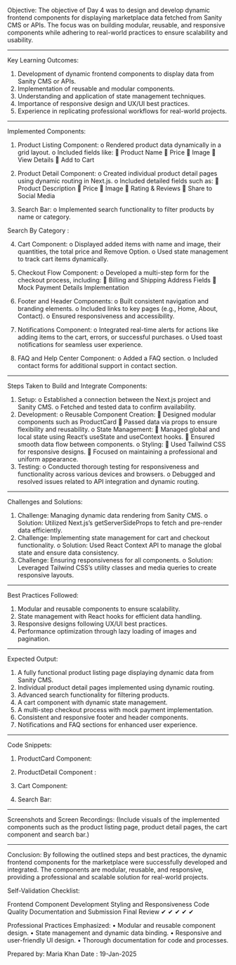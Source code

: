 Objective:
The objective of Day 4 was to design and develop dynamic frontend components for displaying marketplace data fetched from Sanity CMS or APIs. The focus was on building modular, reusable, and responsive components while adhering to real-world practices to ensure scalability and usability.


________________________________________
Key Learning Outcomes:
1.	Development of dynamic frontend components to display data from Sanity CMS or APIs.
2.	Implementation of reusable and modular components.
3.	Understanding and application of state management techniques.
4.	Importance of responsive design and UX/UI best practices.
5.	Experience in replicating professional workflows for real-world projects.



________________________________________

Implemented Components:
1.	Product Listing Component:
o	Rendered product data dynamically in a grid layout.
o	Included fields like:
	Product Name
	Price
	Image
	View Details
	Add to Cart


2.	Product Detail Component:
o	Created individual product detail pages using dynamic routing in Next.js.
o	Included detailed fields such as:
	Product Description
	Price
	Image
	Rating & Reviews
	Share to Social Media



3.	Search Bar:
o	Implemented search functionality to filter products by name or category.        
 

Search By Category : 
                                                                             
4.	Cart Component:
o	Displayed added items with name and image, their quantities, the total price and Remove Option.
o	Used state management to track cart items dynamically.


5.	Checkout Flow Component:
o	Developed a multi-step form for the checkout process, including:
	Billing and Shipping Address Fields
	Mock Payment Details Implementation

 
6.	Footer and Header Components:
o	Built consistent navigation and branding elements.
o	Included links to key pages (e.g., Home, About, Contact).
o	Ensured responsiveness and accessibility.



7.	Notifications Component:
o	Integrated real-time alerts for actions like adding items to the cart, errors, or successful purchases.
o	Used toast notifications for seamless user experience.

 


8.	FAQ and Help Center Component:
o	Added a  FAQ section.
o	Included contact forms for additional support in contact section.     

                                                   
 

________________________________________


Steps Taken to Build and Integrate Components:
1.	Setup:
o	Established a connection between the Next.js project and Sanity CMS.
o	Fetched and tested data to confirm availability.
2.	Development:
o	Reusable Component Creation:
	Designed modular components such as ProductCard
	Passed data via props to ensure flexibility and reusability.
o	State Management:
	Managed global and local state using React’s useState and useContext hooks.
	Ensured smooth data flow between components.
o	Styling:
	Used Tailwind CSS for responsive designs.
	Focused on maintaining a professional and uniform appearance.
3.	Testing:
o	Conducted thorough testing for responsiveness and functionality across various devices and browsers.
o	Debugged and resolved issues related to API integration and dynamic routing.
________________________________________
Challenges and Solutions:
1.	Challenge: Managing dynamic data rendering from Sanity CMS.
o	Solution: Utilized Next.js’s getServerSideProps to fetch and pre-render data efficiently.
2.	Challenge: Implementing state management for cart and checkout functionality.
o	Solution: Used React Context API to manage the global state and ensure data consistency.
3.	Challenge: Ensuring responsiveness for all components.
o	Solution: Leveraged Tailwind CSS’s utility classes and media queries to create responsive layouts.
________________________________________
Best Practices Followed:
1.	Modular and reusable components to ensure scalability.
2.	State management with React hooks for efficient data handling.
3.	Responsive designs following UX/UI best practices.
4.	Performance optimization through lazy loading of images and pagination.
________________________________________
Expected Output:
1.	A fully functional product listing page displaying dynamic data from Sanity CMS.
2.	Individual product detail pages implemented using dynamic routing.
3.	Advanced search functionality for filtering products.
4.	A cart component with dynamic state management.
5.	A multi-step checkout process with mock payment implementation.
6.	Consistent and responsive footer and header components.
7.	Notifications and FAQ sections for enhanced user experience.
________________________________________







Code Snippets:
1.	ProductCard Component:
 
2.	ProductDetail Component :

3.	Cart Component:
 
4.	Search Bar:

 

________________________________________
Screenshots and Screen Recordings:
(Include visuals of the implemented components such as the product listing page, product detail pages,  the cart component and search bar.)
________________________________________
Conclusion:
By following the outlined steps and best practices, the dynamic frontend components for the marketplace were successfully developed and integrated. The components are modular, reusable, and responsive, providing a professional and scalable solution for real-world projects.


Self-Validation Checklist: 

Frontend Component Development	Styling and Responsiveness	Code Quality	Documentation and Submission	Final Review
✔	✔	✔	✔	✔

Professional Practices Emphasized:
 • Modular and reusable component design.
 • State management and dynamic data binding.
 • Responsive and user-friendly UI design. 
• Thorough documentation for code and processes.

Prepared by: Maria Khan
Date : 19-Jan-2025
